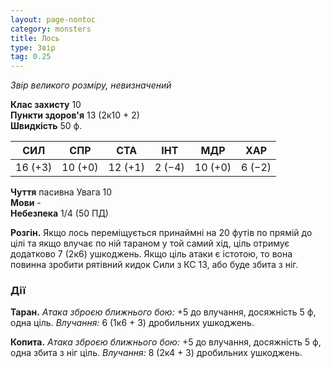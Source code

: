 ```yaml
---
layout: page-nontoc
category: monsters
title: Лось
type: Звір
tag: 0.25
---
```


_Звір великого розміру, невизначений_  

**Клас захисту** 10    
**Пункти здоров'я** 13 (2к10 + 2)    
**Швидкість** 50 ф.  

| СИЛ     | СПР     | СТА     | ІНТ    | МДР     | ХАР    |
| ------- | ------- | ------- | ------ | ------- | ------ |
| 16 (+3) | 10 (+0) | 12 (+1) | 2 (−4) | 10 (+0) | 6 (−2) |

**Чуття** пасивна Увага 10    
**Мови** -    
**Небезпека** 1/4 (50 ПД)  

**Розгін.** Якщо лось переміщується принаймні на 20 футів по прямій до цілі та якщо влучає по ній тараном у той самий хід, ціль отримує додатково 7 (2к6) ушкоджень. Якщо ціль атаки є істотою, то вона повинна зробити рятівний кидок Сили з КС 13, або буде збита з ніг.

### Дії
**Таран.** _Атака зброєю ближнього бою:_ +5 до влучання, досяжність 5 ф, одна ціль. _Влучання:_ 6 (1к6 + 3) дробильних ушкоджень.    

**Копита.** _Атака зброєю ближнього бою:_ +5 до влучання, досяжність 5 ф, одна збита з ніг ціль. _Влучання:_ 8 (2к4 + 3) дробильних ушкоджень. 
